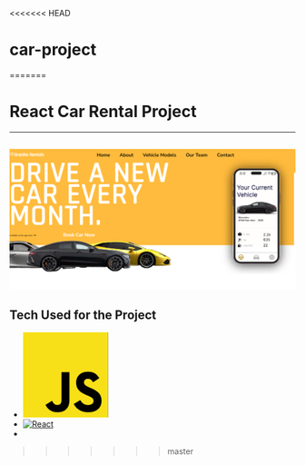 <<<<<<< HEAD
# car-project
=======
# React Car Rental Project
---
![mainpic](https://github.com/oktayrasimov/car-project/blob/master/src/images/github-test.png?raw=true)
---
## Tech Used for the Project
 * <img src='https://github.com/oktayrasimov/car-project/blob/master/src/images/jslogo.png?raw=true' width='150' height='150'>
 * [![React](https://raw.githubusercontent.com/jalbertsr/logo-badge-images/master/img/react_logo.png)](https://facebook.github.io/react/)
 *
>>>>>>> master
